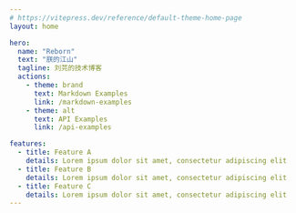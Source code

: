 ```yaml
---
# https://vitepress.dev/reference/default-theme-home-page
layout: home

hero:
  name: "Reborn"
  text: "朕的江山"
  tagline: 刘芫的技术博客
  actions:
    - theme: brand
      text: Markdown Examples
      link: /markdown-examples
    - theme: alt
      text: API Examples
      link: /api-examples

features:
  - title: Feature A
    details: Lorem ipsum dolor sit amet, consectetur adipiscing elit
  - title: Feature B
    details: Lorem ipsum dolor sit amet, consectetur adipiscing elit
  - title: Feature C
    details: Lorem ipsum dolor sit amet, consectetur adipiscing elit
---
```


